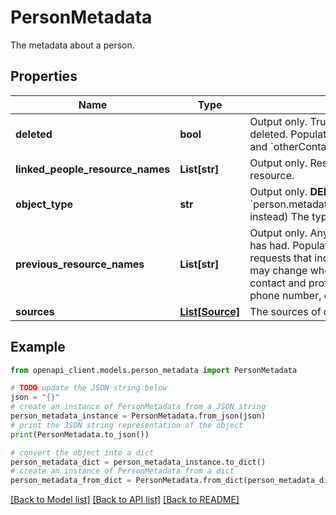 # PersonMetadata

The metadata about a person.

## Properties

Name | Type | Description | Notes
------------ | ------------- | ------------- | -------------
**deleted** | **bool** | Output only. True if the person resource has been deleted. Populated only for &#x60;people.connections.list&#x60; and &#x60;otherContacts.list&#x60; sync requests. | [optional] [readonly] 
**linked_people_resource_names** | **List[str]** | Output only. Resource names of people linked to this resource. | [optional] [readonly] 
**object_type** | **str** | Output only. **DEPRECATED** (Please use &#x60;person.metadata.sources.profileMetadata.objectType&#x60; instead) The type of the person object. | [optional] [readonly] 
**previous_resource_names** | **List[str]** | Output only. Any former resource names this person has had. Populated only for &#x60;people.connections.list&#x60; requests that include a sync token. The resource name may change when adding or removing fields that link a contact and profile such as a verified email, verified phone number, or profile URL. | [optional] [readonly] 
**sources** | [**List[Source]**](Source.md) | The sources of data for the person. | [optional] 

## Example

```python
from openapi_client.models.person_metadata import PersonMetadata

# TODO update the JSON string below
json = "{}"
# create an instance of PersonMetadata from a JSON string
person_metadata_instance = PersonMetadata.from_json(json)
# print the JSON string representation of the object
print(PersonMetadata.to_json())

# convert the object into a dict
person_metadata_dict = person_metadata_instance.to_dict()
# create an instance of PersonMetadata from a dict
person_metadata_from_dict = PersonMetadata.from_dict(person_metadata_dict)
```
[[Back to Model list]](../README.md#documentation-for-models) [[Back to API list]](../README.md#documentation-for-api-endpoints) [[Back to README]](../README.md)


